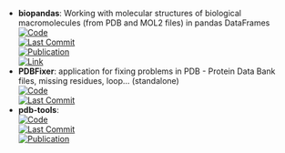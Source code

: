 - **biopandas**: Working with molecular structures of biological macromolecules (from PDB and MOL2 files) in pandas DataFrames  
	[![Code](https://img.shields.io/github/stars/BioPandas/biopandas?style=for-the-badge&logo=github)](https://github.com/BioPandas/biopandas)  
	[![Last Commit](https://img.shields.io/github/last-commit/BioPandas/biopandas?style=for-the-badge&logo=github)](https://github.com/BioPandas/biopandas)  
	[![Publication](https://img.shields.io/badge/Publication-Citations:42-blue?style=for-the-badge&logo=bookstack)](http://dx.doi.org/10.21105/joss.00279)  
	[![Link](https://img.shields.io/badge/Link-online-brightgreen?style=for-the-badge&logo=cachet&logoColor=65FF8F)](https://biopandas.github.io/biopandas/)  
- **PDBFixer**: application for fixing problems in PDB - Protein Data Bank files, missing residues, loop... (standalone)  
	[![Code](https://img.shields.io/github/stars/openmm/pdbfixer?style=for-the-badge&logo=github)](https://github.com/openmm/pdbfixer)  
	[![Last Commit](https://img.shields.io/github/last-commit/openmm/pdbfixer?style=for-the-badge&logo=github)](https://github.com/openmm/pdbfixer)  
- **pdb-tools**:   
	[![Code](https://img.shields.io/github/stars/haddocking/pdb-tools?style=for-the-badge&logo=github)](https://github.com/haddocking/pdb-tools)  
	[![Last Commit](https://img.shields.io/github/last-commit/haddocking/pdb-tools?style=for-the-badge&logo=github)](https://github.com/haddocking/pdb-tools)  
	[![Publication](https://img.shields.io/badge/Publication-Citations:105-blue?style=for-the-badge&logo=bookstack)](https://doi.org/10.12688/f1000research.17456.1)  
